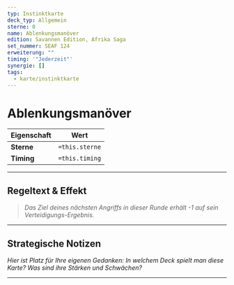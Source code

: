 ```yaml
---
typ: Instinktkarte
deck_typ: Allgemein
sterne: 0
name: Ablenkungsmanöver
edition: Savannen Edition, Afrika Saga
set_nummer: SEAF 124
erweiterung: ""
timing: '"Jederzeit"'
synergie: []
tags:
  - karte/instinktkarte
---
```


# Ablenkungsmanöver

| Eigenschaft | Wert |
|---|---|
| **Sterne** | `=this.sterne` |
| **Timing** | `=this.timing` |

---
## Regeltext & Effekt

> *Das Ziel deines nächsten Angriffs in dieser Runde erhält -1 auf sein Verteidigungs-Ergebnis.*

---
## Strategische Notizen

*Hier ist Platz für Ihre eigenen Gedanken: In welchem Deck spielt man diese Karte? Was sind ihre Stärken und Schwächen?*

---
